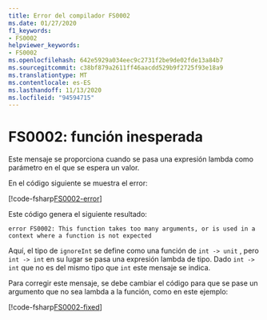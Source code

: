 ```yaml
---
title: Error del compilador FS0002
ms.date: 01/27/2020
f1_keywords:
- FS0002
helpviewer_keywords:
- FS0002
ms.openlocfilehash: 642e5929a034eec9c2731f2be9de02fde13a84b7
ms.sourcegitcommit: c38bf879a2611ff46aacdd529b9f2725f93e18a9
ms.translationtype: MT
ms.contentlocale: es-ES
ms.lasthandoff: 11/13/2020
ms.locfileid: "94594715"
---
```

# <a name="fs0002-function-unexpected"></a>FS0002: función inesperada

Este mensaje se proporciona cuando se pasa una expresión lambda como parámetro en el que se espera un valor.

En el código siguiente se muestra el error:

[!code-fsharp[FS0002-error](~/samples/snippets/fsharp/compiler-messages/fs0002.fsx#L1-L3)]

Este código genera el siguiente resultado:

```text
error FS0002: This function takes too many arguments, or is used in a context where a function is not expected
```

Aquí, el tipo de `ignoreInt` se define como una función de `int -> unit` , pero `int -> int` en su lugar se pasa una expresión lambda de tipo. Dado `int -> int` que no es del mismo tipo que `int` este mensaje se indica.

Para corregir este mensaje, se debe cambiar el código para que se pase un argumento que no sea lambda a la función, como en este ejemplo:

[!code-fsharp[FS0002-fixed](~/samples/snippets/fsharp/compiler-messages/fs0002.fsx#L6-L8)]
